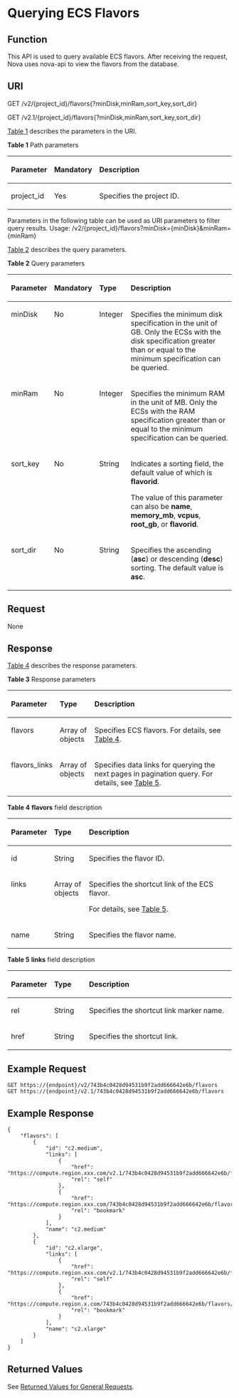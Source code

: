 # Querying ECS Flavors<a name="EN-US_TOPIC_0065817705"></a>

## Function<a name="en-us_topic_0057973030_section20360452"></a>

This API is used to query available ECS flavors. After receiving the request, Nova uses nova-api to view the flavors from the database.

## URI<a name="en-us_topic_0057973030_section49026344"></a>

GET /v2/\{project\_id\}/flavors\{?minDisk,minRam,sort\_key,sort\_dir\}

GET /v2.1/\{project\_id\}/flavors\{?minDisk,minRam,sort\_key,sort\_dir\}

[Table 1](#en-us_topic_0057973030_table32475667)  describes the parameters in the URI.

**Table  1**  Path parameters

<a name="en-us_topic_0057973030_table32475667"></a>
<table><thead align="left"><tr id="en-us_topic_0057973030_row44937496"><th class="cellrowborder" valign="top" width="16.98%" id="mcps1.2.4.1.1"><p id="p5187119"><a name="p5187119"></a><a name="p5187119"></a>Parameter</p>
</th>
<th class="cellrowborder" valign="top" width="17.73%" id="mcps1.2.4.1.2"><p id="p17503500"><a name="p17503500"></a><a name="p17503500"></a>Mandatory</p>
</th>
<th class="cellrowborder" valign="top" width="65.29%" id="mcps1.2.4.1.3"><p id="p8497414"><a name="p8497414"></a><a name="p8497414"></a>Description</p>
</th>
</tr>
</thead>
<tbody><tr id="en-us_topic_0057973030_row1664874"><td class="cellrowborder" valign="top" width="16.98%" headers="mcps1.2.4.1.1 "><p id="en-us_topic_0057973030_p637140"><a name="en-us_topic_0057973030_p637140"></a><a name="en-us_topic_0057973030_p637140"></a>project_id</p>
</td>
<td class="cellrowborder" valign="top" width="17.73%" headers="mcps1.2.4.1.2 "><p id="en-us_topic_0057973030_p51608407"><a name="en-us_topic_0057973030_p51608407"></a><a name="en-us_topic_0057973030_p51608407"></a>Yes</p>
</td>
<td class="cellrowborder" valign="top" width="65.29%" headers="mcps1.2.4.1.3 "><p id="p37593705"><a name="p37593705"></a><a name="p37593705"></a>Specifies the project ID.</p>
</td>
</tr>
</tbody>
</table>

Parameters in the following table can be used as URI parameters to filter query results. Usage: /v2/\{project\_id\}/flavors?minDisk=\{minDisk\}&minRam=\{minRam\}

[Table 2](#en-us_topic_0057973030_table714692)  describes the query parameters.

**Table  2**  Query parameters

<a name="en-us_topic_0057973030_table714692"></a>
<table><thead align="left"><tr id="en-us_topic_0057973030_row26530596"><th class="cellrowborder" valign="top" width="16.919999999999998%" id="mcps1.2.5.1.1"><p id="en-us_topic_0057973030_p1494644"><a name="en-us_topic_0057973030_p1494644"></a><a name="en-us_topic_0057973030_p1494644"></a>Parameter</p>
</th>
<th class="cellrowborder" valign="top" width="17.51%" id="mcps1.2.5.1.2"><p id="p07066410411"><a name="p07066410411"></a><a name="p07066410411"></a>Mandatory</p>
</th>
<th class="cellrowborder" valign="top" width="14.13%" id="mcps1.2.5.1.3"><p id="en-us_topic_0057973030_p53957349"><a name="en-us_topic_0057973030_p53957349"></a><a name="en-us_topic_0057973030_p53957349"></a>Type</p>
</th>
<th class="cellrowborder" valign="top" width="51.44%" id="mcps1.2.5.1.4"><p id="en-us_topic_0057973030_p14912584"><a name="en-us_topic_0057973030_p14912584"></a><a name="en-us_topic_0057973030_p14912584"></a>Description</p>
</th>
</tr>
</thead>
<tbody><tr id="en-us_topic_0057973030_row67068683"><td class="cellrowborder" valign="top" width="16.919999999999998%" headers="mcps1.2.5.1.1 "><p id="en-us_topic_0057973030_p63854222"><a name="en-us_topic_0057973030_p63854222"></a><a name="en-us_topic_0057973030_p63854222"></a>minDisk</p>
</td>
<td class="cellrowborder" valign="top" width="17.51%" headers="mcps1.2.5.1.2 "><p id="p2070684134111"><a name="p2070684134111"></a><a name="p2070684134111"></a>No</p>
</td>
<td class="cellrowborder" valign="top" width="14.13%" headers="mcps1.2.5.1.3 "><p id="en-us_topic_0057973030_p4809465"><a name="en-us_topic_0057973030_p4809465"></a><a name="en-us_topic_0057973030_p4809465"></a>Integer</p>
</td>
<td class="cellrowborder" valign="top" width="51.44%" headers="mcps1.2.5.1.4 "><p id="en-us_topic_0057973030_p13737385"><a name="en-us_topic_0057973030_p13737385"></a><a name="en-us_topic_0057973030_p13737385"></a>Specifies the minimum disk specification in the unit of GB. Only the ECSs with the disk specification greater than or equal to the minimum specification can be queried.</p>
</td>
</tr>
<tr id="en-us_topic_0057973030_row56527608"><td class="cellrowborder" valign="top" width="16.919999999999998%" headers="mcps1.2.5.1.1 "><p id="en-us_topic_0057973030_p15333556"><a name="en-us_topic_0057973030_p15333556"></a><a name="en-us_topic_0057973030_p15333556"></a>minRam</p>
</td>
<td class="cellrowborder" valign="top" width="17.51%" headers="mcps1.2.5.1.2 "><p id="p197071941144111"><a name="p197071941144111"></a><a name="p197071941144111"></a>No</p>
</td>
<td class="cellrowborder" valign="top" width="14.13%" headers="mcps1.2.5.1.3 "><p id="en-us_topic_0057973030_p34058557"><a name="en-us_topic_0057973030_p34058557"></a><a name="en-us_topic_0057973030_p34058557"></a>Integer</p>
</td>
<td class="cellrowborder" valign="top" width="51.44%" headers="mcps1.2.5.1.4 "><p id="en-us_topic_0057973030_p52787924"><a name="en-us_topic_0057973030_p52787924"></a><a name="en-us_topic_0057973030_p52787924"></a>Specifies the minimum RAM in the unit of MB. Only the ECSs with the RAM specification greater than or equal to the minimum specification can be queried.</p>
</td>
</tr>
<tr id="en-us_topic_0057973030_row35021432"><td class="cellrowborder" valign="top" width="16.919999999999998%" headers="mcps1.2.5.1.1 "><p id="en-us_topic_0057973030_p18163716"><a name="en-us_topic_0057973030_p18163716"></a><a name="en-us_topic_0057973030_p18163716"></a>sort_key</p>
</td>
<td class="cellrowborder" valign="top" width="17.51%" headers="mcps1.2.5.1.2 "><p id="p157074413412"><a name="p157074413412"></a><a name="p157074413412"></a>No</p>
</td>
<td class="cellrowborder" valign="top" width="14.13%" headers="mcps1.2.5.1.3 "><p id="en-us_topic_0057973030_p61974917"><a name="en-us_topic_0057973030_p61974917"></a><a name="en-us_topic_0057973030_p61974917"></a>String</p>
</td>
<td class="cellrowborder" valign="top" width="51.44%" headers="mcps1.2.5.1.4 "><p id="p1085012527405"><a name="p1085012527405"></a><a name="p1085012527405"></a>Indicates a sorting field, the default value of which is <strong id="b842352706101459"><a name="b842352706101459"></a><a name="b842352706101459"></a>flavorid</strong>.</p>
<p id="en-us_topic_0057973030_p4829829"><a name="en-us_topic_0057973030_p4829829"></a><a name="en-us_topic_0057973030_p4829829"></a>The value of this parameter can also be <strong id="b842352706101549"><a name="b842352706101549"></a><a name="b842352706101549"></a>name</strong>, <strong id="b842352706101555"><a name="b842352706101555"></a><a name="b842352706101555"></a>memory_mb</strong>, <strong id="b842352706101622"><a name="b842352706101622"></a><a name="b842352706101622"></a>vcpus</strong>, <strong id="b842352706101625"><a name="b842352706101625"></a><a name="b842352706101625"></a>root_gb</strong>, or <strong id="b842352706144441"><a name="b842352706144441"></a><a name="b842352706144441"></a>flavorid</strong>.</p>
</td>
</tr>
<tr id="en-us_topic_0057973030_row43468468"><td class="cellrowborder" valign="top" width="16.919999999999998%" headers="mcps1.2.5.1.1 "><p id="en-us_topic_0057973030_p31284983"><a name="en-us_topic_0057973030_p31284983"></a><a name="en-us_topic_0057973030_p31284983"></a>sort_dir</p>
</td>
<td class="cellrowborder" valign="top" width="17.51%" headers="mcps1.2.5.1.2 "><p id="p1270710419411"><a name="p1270710419411"></a><a name="p1270710419411"></a>No</p>
</td>
<td class="cellrowborder" valign="top" width="14.13%" headers="mcps1.2.5.1.3 "><p id="en-us_topic_0057973030_p51055732"><a name="en-us_topic_0057973030_p51055732"></a><a name="en-us_topic_0057973030_p51055732"></a>String</p>
</td>
<td class="cellrowborder" valign="top" width="51.44%" headers="mcps1.2.5.1.4 "><p id="en-us_topic_0057973030_p36319798"><a name="en-us_topic_0057973030_p36319798"></a><a name="en-us_topic_0057973030_p36319798"></a>Specifies the ascending (<strong id="b740796858102558"><a name="b740796858102558"></a><a name="b740796858102558"></a>asc</strong>) or descending (<strong id="b67906925910263"><a name="b67906925910263"></a><a name="b67906925910263"></a>desc</strong>) sorting. The default value is <strong id="b274442023102145"><a name="b274442023102145"></a><a name="b274442023102145"></a>asc</strong>.</p>
</td>
</tr>
</tbody>
</table>

## Request<a name="section16555112313153"></a>

None

## Response<a name="en-us_topic_0057973030_section9063995"></a>

[Table 4](#en-us_topic_0057973030_table56222540)  describes the response parameters.

**Table  3**  Response parameters

<a name="table23477058"></a>
<table><thead align="left"><tr id="row2792905"><th class="cellrowborder" valign="top" width="17.73%" id="mcps1.2.4.1.1"><p id="p14248253101715"><a name="p14248253101715"></a><a name="p14248253101715"></a>Parameter</p>
</th>
<th class="cellrowborder" valign="top" width="15.659999999999998%" id="mcps1.2.4.1.2"><p id="p224810537176"><a name="p224810537176"></a><a name="p224810537176"></a>Type</p>
</th>
<th class="cellrowborder" valign="top" width="66.61%" id="mcps1.2.4.1.3"><p id="p17248653121717"><a name="p17248653121717"></a><a name="p17248653121717"></a>Description</p>
</th>
</tr>
</thead>
<tbody><tr id="row9994955"><td class="cellrowborder" valign="top" width="17.73%" headers="mcps1.2.4.1.1 "><p id="p4284989"><a name="p4284989"></a><a name="p4284989"></a>flavors</p>
</td>
<td class="cellrowborder" valign="top" width="15.659999999999998%" headers="mcps1.2.4.1.2 "><p id="p62312200"><a name="p62312200"></a><a name="p62312200"></a>Array of objects</p>
</td>
<td class="cellrowborder" valign="top" width="66.61%" headers="mcps1.2.4.1.3 "><p id="p127029403320"><a name="p127029403320"></a><a name="p127029403320"></a>Specifies ECS flavors. For details, see <a href="#en-us_topic_0057973030_table56222540">Table 4</a>.</p>
</td>
</tr>
<tr id="row19878185610436"><td class="cellrowborder" valign="top" width="17.73%" headers="mcps1.2.4.1.1 "><p id="p187945610434"><a name="p187945610434"></a><a name="p187945610434"></a>flavors_links</p>
</td>
<td class="cellrowborder" valign="top" width="15.659999999999998%" headers="mcps1.2.4.1.2 "><p id="p0953191316483"><a name="p0953191316483"></a><a name="p0953191316483"></a>Array of objects</p>
</td>
<td class="cellrowborder" valign="top" width="66.61%" headers="mcps1.2.4.1.3 "><p id="p5483191813483"><a name="p5483191813483"></a><a name="p5483191813483"></a>Specifies data links for querying the next pages in pagination query. For details, see <a href="#en-us_topic_0057973030_table15913898194628">Table 5</a>.</p>
</td>
</tr>
</tbody>
</table>

**Table  4** **flavors**  field description

<a name="en-us_topic_0057973030_table56222540"></a>
<table><thead align="left"><tr id="en-us_topic_0057973030_row14829771"><th class="cellrowborder" valign="top" width="17.7%" id="mcps1.2.4.1.1"><p id="p110452114597"><a name="p110452114597"></a><a name="p110452114597"></a>Parameter</p>
</th>
<th class="cellrowborder" valign="top" width="15.58%" id="mcps1.2.4.1.2"><p id="p71044217595"><a name="p71044217595"></a><a name="p71044217595"></a>Type</p>
</th>
<th class="cellrowborder" valign="top" width="66.72%" id="mcps1.2.4.1.3"><p id="p15104102175910"><a name="p15104102175910"></a><a name="p15104102175910"></a>Description</p>
</th>
</tr>
</thead>
<tbody><tr id="en-us_topic_0057973030_row37642492"><td class="cellrowborder" valign="top" width="17.7%" headers="mcps1.2.4.1.1 "><p id="en-us_topic_0057973030_p29143010"><a name="en-us_topic_0057973030_p29143010"></a><a name="en-us_topic_0057973030_p29143010"></a>id</p>
</td>
<td class="cellrowborder" valign="top" width="15.58%" headers="mcps1.2.4.1.2 "><p id="en-us_topic_0057973030_p11773580"><a name="en-us_topic_0057973030_p11773580"></a><a name="en-us_topic_0057973030_p11773580"></a>String</p>
</td>
<td class="cellrowborder" valign="top" width="66.72%" headers="mcps1.2.4.1.3 "><p id="en-us_topic_0057973030_p4157774"><a name="en-us_topic_0057973030_p4157774"></a><a name="en-us_topic_0057973030_p4157774"></a>Specifies the flavor ID.</p>
</td>
</tr>
<tr id="en-us_topic_0057973030_row37419966"><td class="cellrowborder" valign="top" width="17.7%" headers="mcps1.2.4.1.1 "><p id="en-us_topic_0057973030_p11118435"><a name="en-us_topic_0057973030_p11118435"></a><a name="en-us_topic_0057973030_p11118435"></a>links</p>
</td>
<td class="cellrowborder" valign="top" width="15.58%" headers="mcps1.2.4.1.2 "><p id="en-us_topic_0057973030_p28178065"><a name="en-us_topic_0057973030_p28178065"></a><a name="en-us_topic_0057973030_p28178065"></a>Array of objects</p>
</td>
<td class="cellrowborder" valign="top" width="66.72%" headers="mcps1.2.4.1.3 "><p id="en-us_topic_0057973030_p58474149"><a name="en-us_topic_0057973030_p58474149"></a><a name="en-us_topic_0057973030_p58474149"></a>Specifies the shortcut link of the ECS flavor.</p>
<p id="en-us_topic_0057973030_p191091358102214"><a name="en-us_topic_0057973030_p191091358102214"></a><a name="en-us_topic_0057973030_p191091358102214"></a>For details, see <a href="#en-us_topic_0057973030_table15913898194628">Table 5</a>.</p>
</td>
</tr>
<tr id="en-us_topic_0057973030_row56505297"><td class="cellrowborder" valign="top" width="17.7%" headers="mcps1.2.4.1.1 "><p id="en-us_topic_0057973030_p13526335"><a name="en-us_topic_0057973030_p13526335"></a><a name="en-us_topic_0057973030_p13526335"></a>name</p>
</td>
<td class="cellrowborder" valign="top" width="15.58%" headers="mcps1.2.4.1.2 "><p id="en-us_topic_0057973030_p21891354"><a name="en-us_topic_0057973030_p21891354"></a><a name="en-us_topic_0057973030_p21891354"></a>String</p>
</td>
<td class="cellrowborder" valign="top" width="66.72%" headers="mcps1.2.4.1.3 "><p id="en-us_topic_0057973030_p16205877"><a name="en-us_topic_0057973030_p16205877"></a><a name="en-us_topic_0057973030_p16205877"></a>Specifies the flavor name.</p>
</td>
</tr>
</tbody>
</table>

**Table  5** **links**  field description

<a name="en-us_topic_0057973030_table15913898194628"></a>
<table><thead align="left"><tr id="en-us_topic_0057973030_row37608132194628"><th class="cellrowborder" valign="top" width="17.61%" id="mcps1.2.4.1.1"><p id="p4900154420113"><a name="p4900154420113"></a><a name="p4900154420113"></a>Parameter</p>
</th>
<th class="cellrowborder" valign="top" width="15.72%" id="mcps1.2.4.1.2"><p id="p29006449111"><a name="p29006449111"></a><a name="p29006449111"></a>Type</p>
</th>
<th class="cellrowborder" valign="top" width="66.67%" id="mcps1.2.4.1.3"><p id="p139153449113"><a name="p139153449113"></a><a name="p139153449113"></a>Description</p>
</th>
</tr>
</thead>
<tbody><tr id="en-us_topic_0057973030_row17692319194628"><td class="cellrowborder" valign="top" width="17.61%" headers="mcps1.2.4.1.1 "><p id="en-us_topic_0057973030_p23791739194628"><a name="en-us_topic_0057973030_p23791739194628"></a><a name="en-us_topic_0057973030_p23791739194628"></a>rel</p>
</td>
<td class="cellrowborder" valign="top" width="15.72%" headers="mcps1.2.4.1.2 "><p id="en-us_topic_0057973030_p48082703194628"><a name="en-us_topic_0057973030_p48082703194628"></a><a name="en-us_topic_0057973030_p48082703194628"></a>String</p>
</td>
<td class="cellrowborder" valign="top" width="66.67%" headers="mcps1.2.4.1.3 "><p id="en-us_topic_0057973030_p2384900194628"><a name="en-us_topic_0057973030_p2384900194628"></a><a name="en-us_topic_0057973030_p2384900194628"></a>Specifies the shortcut link marker name.</p>
</td>
</tr>
<tr id="en-us_topic_0057973030_row21464106194628"><td class="cellrowborder" valign="top" width="17.61%" headers="mcps1.2.4.1.1 "><p id="en-us_topic_0057973030_p60871059194628"><a name="en-us_topic_0057973030_p60871059194628"></a><a name="en-us_topic_0057973030_p60871059194628"></a>href</p>
</td>
<td class="cellrowborder" valign="top" width="15.72%" headers="mcps1.2.4.1.2 "><p id="en-us_topic_0057973030_p31608752194628"><a name="en-us_topic_0057973030_p31608752194628"></a><a name="en-us_topic_0057973030_p31608752194628"></a>String</p>
</td>
<td class="cellrowborder" valign="top" width="66.67%" headers="mcps1.2.4.1.3 "><p id="en-us_topic_0057973030_p10172138194628"><a name="en-us_topic_0057973030_p10172138194628"></a><a name="en-us_topic_0057973030_p10172138194628"></a>Specifies the shortcut link.</p>
</td>
</tr>
</tbody>
</table>

## Example Request<a name="en-us_topic_0057973030_section14467097"></a>

```
GET https://{endpoint}/v2/743b4c0428d94531b9f2add666642e6b/flavors
GET https://{endpoint}/v2.1/743b4c0428d94531b9f2add666642e6b/flavors
```

## Example Response<a name="section945413916318"></a>

```
{
    "flavors": [
        {
            "id": "c2.medium",
            "links": [
                {
                    "href": "https://compute.region.xxx.com/v2.1/743b4c0428d94531b9f2add666642e6b/flavors/c2.medium",
                    "rel": "self"
                },
                {
                    "href": "https://compute.region.xxx.com/743b4c0428d94531b9f2add666642e6b/flavors/c2.medium",
                    "rel": "bookmark"
                }
            ],
            "name": "c2.medium"
        },
        {
            "id": "c2.xlarge",
            "links": [
                {
                    "href": "https://compute.region.xxx.com/v2.1/743b4c0428d94531b9f2add666642e6b/flavors/c2.xlarge",
                    "rel": "self"
                },
                {
                    "href": "https://compute.region.x.com/743b4c0428d94531b9f2add666642e6b/flavors/c2.xlarge",
                    "rel": "bookmark"
                }
            ],
            "name": "c2.xlarge"
        }
    ]
}     
```

## Returned Values<a name="en-us_topic_0057973030_en-us_topic_0020212692_section22960139"></a>

See  [Returned Values for General Requests](returned-values-for-general-requests.md).

